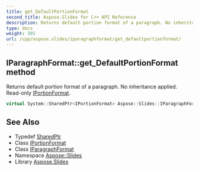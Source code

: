```yaml
---
title: get_DefaultPortionFormat
second_title: Aspose.Slides for C++ API Reference
description: Returns default portion format of a paragraph. No inheritance applied. Read-only IPortionFormat.
type: docs
weight: 391
url: /cpp/aspose.slides/iparagraphformat/get_defaultportionformat/
---
```

## IParagraphFormat::get_DefaultPortionFormat method


Returns default portion format of a paragraph. No inheritance applied. Read-only [IPortionFormat](../../iportionformat/).

```cpp
virtual System::SharedPtr<IPortionFormat> Aspose::Slides::IParagraphFormat::get_DefaultPortionFormat()=0
```

## See Also

* Typedef [SharedPtr](../../../system/sharedptr/)
* Class [IPortionFormat](../../iportionformat/)
* Class [IParagraphFormat](../)
* Namespace [Aspose::Slides](../../)
* Library [Aspose.Slides](../../../)
